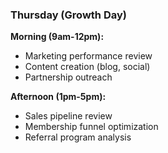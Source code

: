 ### Thursday (Growth Day)

**Morning (9am-12pm):**

- Marketing performance review
- Content creation (blog, social)
- Partnership outreach

**Afternoon (1pm-5pm):**

- Sales pipeline review
- Membership funnel optimization
- Referral program analysis
